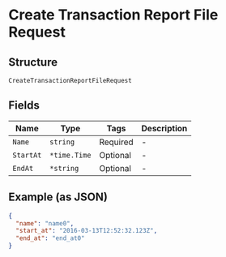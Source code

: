 
# Create Transaction Report File Request

## Structure

`CreateTransactionReportFileRequest`

## Fields

| Name | Type | Tags | Description |
|  --- | --- | --- | --- |
| `Name` | `string` | Required | - |
| `StartAt` | `*time.Time` | Optional | - |
| `EndAt` | `*string` | Optional | - |

## Example (as JSON)

```json
{
  "name": "name0",
  "start_at": "2016-03-13T12:52:32.123Z",
  "end_at": "end_at0"
}
```

